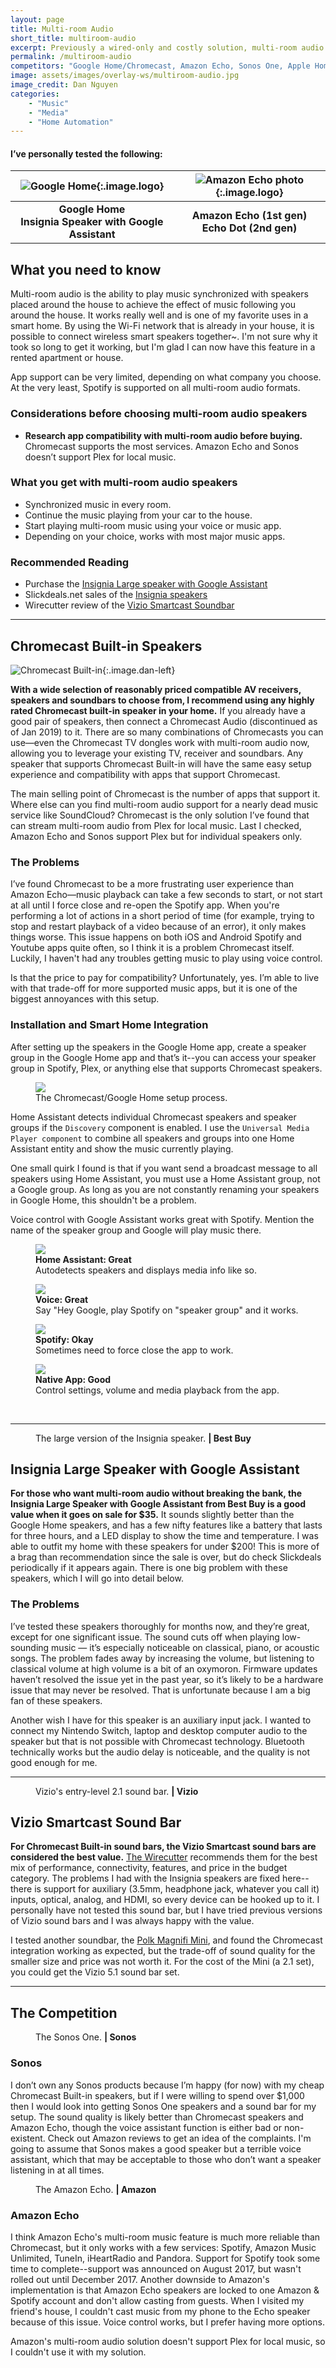 ```yaml
---
layout: page
title: Multi-room Audio
short_title: multiroom-audio
excerpt: Previously a wired-only and costly solution, multi-room audio is now available for music lovers with modest budgets.
permalink: /multiroom-audio
competitors: "Google Home/Chromecast, Amazon Echo, Sonos One, Apple Homepod, Denon Heos, and wired solutions"
image: assets/images/overlay-ws/multiroom-audio.jpg
image_credit: Dan Nguyen
categories: 
    - "Music"
    - "Media"
    - "Home Automation"
---
```



#### I’ve personally tested the following:

| ![Google Home](assets\images\logo\chromecast.png){:.image.logo} | ![Amazon Echo photo](assets\images\logo\amazon.png){:.image.logo} |
|:-------:|:--------:|
| **Google Home**<br>**Insignia Speaker with Google Assistant** | **Amazon Echo (1st gen)**<br>**Echo Dot (2nd gen)** |

## What you need to know

Multi-room audio is the ability to play music synchronized with speakers placed around the house to achieve the effect of music following you around the house. It works really well and is one of my favorite uses in a smart home.  By using the Wi-Fi network that is already in your house, it is possible to connect wireless smart speakers together~. I'm not sure why it took so long to get it working, but I'm glad I can now have this feature in a rented apartment or house. 

App support can be very limited, depending on what company you choose. At the very least, Spotify is supported on all multi-room audio formats.


### Considerations before choosing multi-room audio speakers

<ul class="alt">
	<li><b>Research app compatibility with multi-room audio before buying.</b> Chromecast supports the most services. Amazon Echo and Sonos doesn’t support Plex for local music.</li>
</ul>

### What you get with multi-room audio speakers


<ul class="alt">
	<li>Synchronized music in every room.</li>
	<li>Continue the music playing from your car to the house.</li>
	<li>Start playing multi-room music using your voice or music app.</li>
	<li>Depending on your choice, works with most major music apps.</li>	
</ul>


### Recommended Reading

<ul class="alt">
	<li>Purchase the <a href="https://www.bestbuy.com/site/insignia-voice-smart-portable-bluetooth-speaker-and-alarm-clock-with-google-assistant-gray-black/5865906.p?skuId=5865906">Insignia Large speaker with Google Assistant</a></li>
	<li>Slickdeals.net sales of the <a href="https://slickdeals.net/newsearch.php?searchin=first&forumchoice%5B%5D=9&forumchoice%5B%5D=44&forumchoice%5B%5D=25&forumchoice%5B%5D=30&q=insignia+speaker+google+assistant&r=1">Insignia speakers</a></li>
	<li>Wirecutter review of the <a href="https://thewirecutter.com/reviews/best-soundbar/#budget-pick-vizio-sb3651-e6">Vizio Smartcast Soundbar</a></li>
</ul>

<!-- Product Review section -->
<hr class="major" />

## Chromecast Built-in Speakers

![Chromecast Built-in](assets\images\logo\chromecast-builtin.png){:.image.dan-left}

**With a wide selection of reasonably priced compatible AV receivers, speakers and soundbars to choose from, I recommend using any highly rated Chromecast built-in speaker in your home.** If you already have a good pair of speakers, then connect a Chromecast Audio (discontinued as of Jan 2019) to it. There are so many combinations of Chromecasts you can use—even the Chromecast TV dongles work with multi-room audio now, allowing you to leverage your existing TV, receiver and soundbars.  Any speaker that supports Chromecast Built-in will have the same easy setup experience and compatibility with apps that support Chromecast. 

The main selling point of Chromecast is the number of apps that support it. Where else can you find multi-room audio support for a nearly dead music service like SoundCloud? Chromecast is the only solution I’ve found that can stream multi-room audio from Plex for local music. Last I checked, Amazon Echo and Sonos support Plex but for individual speakers only.


### The Problems

I’ve found Chromecast to be a more frustrating user experience than Amazon Echo—music playback can take a few seconds to start, or not start at all until I force close and re-open the Spotify app. When you're performing a lot of actions in a short period of time (for example, trying to stop and restart playback of a video because of an error), it only makes things worse. This issue happens on both iOS and Android Spotify and Youtube apps quite often, so I think it is a problem Chromecast itself. Luckily, I haven't had any troubles getting music to play using voice control.

Is that the price to pay for compatibility? Unfortunately, yes. I’m able to live with that trade-off for more supported music apps, but it is one of the biggest annoyances with this setup.  


### Installation and Smart Home Integration

After setting up  the speakers in the Google Home app, create a speaker group in the Google Home app and that’s it--you can access your speaker group in Spotify, Plex, or anything else that supports Chromecast speakers.

<figure class="align-center">
 <img src="assets\images\other\chromecast-setup.png" />
 <figcaption>
The Chromecast/Google Home setup process.
 </figcaption>
</figure>

Home Assistant detects individual Chromecast speakers and speaker groups if the ``Discovery`` component is enabled. I use the ``Universal Media Player component`` to combine all speakers and groups into one Home Assistant entity and show the music currently playing. 

One small quirk I found is that if you want send a broadcast message to all speakers using Home Assistant, you must use a Home Assistant group, not a Google group. As long as you are not constantly renaming your speakers in Google Home, this shouldn't be a problem. 

Voice control with Google Assistant works great with Spotify. Mention the name of the speaker group and Google will play music there.

<div class="row">
	<!-- Break -->
	<div class="6u 12u$(medium)">
	  <figure class="fourthtest">
        <img src="assets/images/integrations/chromecast-ha.png" />
        <figcaption>
          <b>Home Assistant: Great</b><br>  Autodetects speakers and displays media info like so.
        </figcaption>
      </figure>
	</div>
	<div class="6u 12u$(medium)">
      <figure class="fourthtest">
       <img src="assets/images/integrations/google-home.png" />
       <figcaption>
         <b>Voice: Great</b><br> Say "Hey Google, play Spotify on "speaker group" and it works.
       </figcaption>
      </figure>
	</div>
</div>

<div class="row">
	<!-- Break -->
	<div class="6u 12u$(medium)">
      <figure class="fourthtest">
      <img src="assets/images/integrations/chromecast-spotify.png"  />
      <figcaption>
      <b>Spotify: Okay</b><br> Sometimes need to force close the app to work.
      </figcaption>
      </figure>
	</div>
	<div class="6u 12u$(medium)">
      <figure class="fourthtest">
       <img src="assets/images/integrations/chromecast-app.png"  />
       <figcaption>
         <b>Native App: Good</b><br> Control settings, volume and media playback from the app.
       </figcaption>
      </figure>
	</div>
</div>

<br>
<!-- Product Review section -->
<hr class="minor" />

<div class="row">
  <div class="12u 12u$(small)">
      <figure class="align-left">
       <img src="assets\images\product-photo\insignia-speaker.png" alt=""/>
       <figcaption>
         The large version of the Insignia speaker. <b>|  Best Buy</b>
       </figcaption>
       </figure>
	  <h2>Insignia Large Speaker with Google Assistant</h2>
      <p><b>For those who want multi-room audio without breaking the bank, the Insignia Large Speaker with Google Assistant from Best Buy is a good value when it goes on sale for $35.</b>  It sounds slightly better than the Google Home speakers, and has a few nifty features like a battery that lasts for three hours, and a LED display to show the time and temperature. I was able to outfit my home with these speakers for under $200! This is more of a brag than recommendation since the sale is over, but do check Slickdeals periodically if it appears again. There is one big problem with these speakers, which I will go into detail below.
      </p>
<h3>The Problems</h3>
<p>I’ve tested these speakers thoroughly for months now, and they’re great, except for one significant issue. The sound cuts off when playing low-sounding music — it’s especially noticeable on classical, piano, or acoustic songs. The problem fades away by increasing the volume, but listening to classical volume at high volume is a bit of an oxymoron. Firmware updates haven’t resolved the issue yet in the past year, so it’s likely to be a hardware issue that may never be resolved. That is unfortunate because I am a big fan of these speakers.
</p>
<p>Another wish I have for this speaker is an auxiliary input jack. I wanted to connect my Nintendo Switch, laptop and desktop computer audio to the speaker but that is not possible with Chromecast technology. Bluetooth technically works but the audio delay is noticeable, and the quality is not good enough for me.</p>
  </div>
</div>

<!-- Product Review section -->
<hr class="minor" />

<div class="row">
	<div class="12u 12u$(small)">
	    <figure class="align-left">
          <img src="assets\images\product-photo\vizio-soundbar.jpg" alt=""/>
        <figcaption>
          Vizio's entry-level 2.1 sound bar. <b>|  Vizio</b>
        </figcaption>
        </figure>
		<h2>Vizio Smartcast Sound Bar</h2>
		<p><b>For Chromecast Built-in sound bars, the Vizio Smartcast sound bars are considered the best value.</b> <a href="(https://thewirecutter.com/reviews/best-soundbar/#budget-pick-vizio-sb3651-e6">The Wirecutter</a> recommends them for the best mix of performance, connectivity, features, and price in the budget category. The problems I had with the Insignia speakers are fixed here--there is support for auxiliary (3.5mm, headphone jack, whatever you call it) inputs, optical, analog, and HDMI, so every device can be hooked up to it. I personally have not tested this sound bar, but I have tried previous versions of Vizio sound bars and I was always happy with the value.</p>

<p>I tested another soundbar, the <a href="https://www.amazon.com/Polk-Audio-MagniFi-Theater-System/dp/B01LW76AKC/ref=sr_1_3?ie=UTF8&qid=1546626122&sr=8-3&keywords=polk+magnifi+mini">Polk Magnifi Mini</a>, and found the Chromecast integration working as expected, but the trade-off of sound quality for the smaller size and price was not worth it. For the cost of the Mini (a 2.1 set), you could get the Vizio 5.1 sound bar set.</p>
  </div>
</div>

<!-- Product Review section -->
<hr class="major" />

## The Competition

<div class="row">
	<div class="6u 12u$(small)">
	    <figure class="align-left">
          <img src="assets\images\product-photo\sonos-one.jpg" alt=""/>
        <figcaption>
          The Sonos One. <b>|  Sonos</b>
        </figcaption>
        </figure>
		<h3>Sonos</h3>
		<p>I don’t own any Sonos products because I’m happy (for now) with my cheap Chromecast Built-in speakers, but if I were willing to spend over $1,000 then I would look into getting Sonos One speakers and a sound bar for my setup. The sound quality is likely better than Chromecast speakers and Amazon Echo, though the voice assistant function is either bad or non-existent. Check out Amazon reviews to get an idea of the complaints. I'm going to assume that Sonos makes a good speaker but a terrible voice assistant, which that may be acceptable to those who don’t want a speaker listening in at all times.</p>
	</div>
	<div class="6u$ 12u$(small)">
	    <figure class="align-left">
          <img src="assets\images\product-photo\amazon-echo-1st.jpg" alt=""/>
        <figcaption>
          The Amazon Echo. <b>|  Amazon</b>
        </figcaption>
        </figure>
		<h3>Amazon Echo</h3>
		<p>I think Amazon Echo's multi-room music feature is much more reliable than Chromecast, but it only works with a few services: Spotify, Amazon Music Unlimited, TuneIn, iHeartRadio and Pandora. Support for Spotify took some time to complete--support was announced on August 2017, but wasn't rolled out until December 2017.  Another downside to Amazon's implementation is that Amazon Echo speakers are locked to one Amazon & Spotify account and don't allow casting from guests.  When I visited my friend's house, I couldn't cast music from my phone to the Echo speaker because of this issue. Voice control works, but I prefer having more options.  

Amazon's multi-room audio solution doesn't support Plex for local music, so I couldn't use it with my solution. </p>
  </div>
</div>